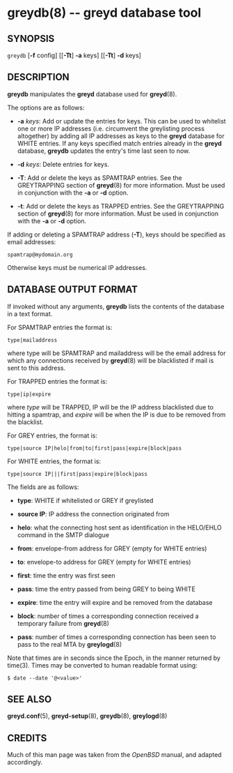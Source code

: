 greydb(8) -- greyd database tool
================================

## SYNOPSIS

`greydb` [**-f** config] [[**-Tt**] **-a** keys] [[**-Tt**] **-d** keys]

## DESCRIPTION

**greydb** manipulates the **greyd** database used for **greyd**(8).

The options are as follows:

* **-a** *keys*:
Add or update the entries for keys. This can be used to whitelist one or more IP addresses (i.e. circumvent the greylisting process altogether) by adding all IP addresses as keys to the **greyd** database for WHITE entries. If any keys specified match entries already in the **greyd** database, **greydb** updates the entry's time last seen to now.

* **-d** *keys*:
Delete entries for keys.

* **-T**:
Add or delete the keys as SPAMTRAP entries. See the GREYTRAPPING section of **greyd**(8) for more information. Must be used in conjunction with the **-a** or **-d** option.

* **-t**:
Add or delete the keys as TRAPPED entries. See the GREYTRAPPING section of **greyd**(8) for more information. Must be used in conjunction with the **-a** or **-d** option.

If adding or deleting a SPAMTRAP address (**-T**), keys should be specified as email addresses:

    spamtrap@mydomain.org

Otherwise keys must be numerical IP addresses.

## DATABASE OUTPUT FORMAT

If invoked without any arguments, **greydb** lists the contents of the database in a text format.

For SPAMTRAP entries the format is:

    type|mailaddress

where type will be SPAMTRAP and mailaddress will be the email address for which any connections received by **greyd**(8) will be blacklisted if mail is sent to this address.

For TRAPPED entries the format is:

    type|ip|expire

where *type* will be TRAPPED, IP will be the IP address blacklisted due to hitting a spamtrap, and *expire* will be when the IP is due to be removed from the blacklist.

For GREY entries, the format is:

    type|source IP|helo|from|to|first|pass|expire|block|pass

For WHITE entries, the format is:

    type|source IP|||first|pass|expire|block|pass

The fields are as follows:

* **type**:
  WHITE if whitelisted or GREY if greylisted

* **source IP**:
  IP address the connection originated from

* **helo**:
  what the connecting host sent as identification in the HELO/EHLO command in the SMTP dialogue

* **from**:
  envelope-from address for GREY (empty for WHITE entries)

* **to**:
  envelope-to address for GREY (empty for WHITE entries)

* **first**:
  time the entry was first seen

* **pass**:
  time the entry passed from being GREY to being WHITE

* **expire**:
  time the entry will expire and be removed from the database

* **block**:
  number of times a corresponding connection received a temporary failure from **greyd**(8)

* **pass**:
  number of times a corresponding connection has been seen to pass to the real MTA by **greylogd**(8)

Note that times are in seconds since the Epoch, in the manner returned by time(3). Times may be converted to human readable format using:

    $ date --date '@<value>'

## SEE ALSO

  **greyd.conf**(5), **greyd-setup**(8), **greydb**(8), **greylogd**(8)

## CREDITS

Much of this man page was taken from the *OpenBSD* manual, and adapted accordingly.
